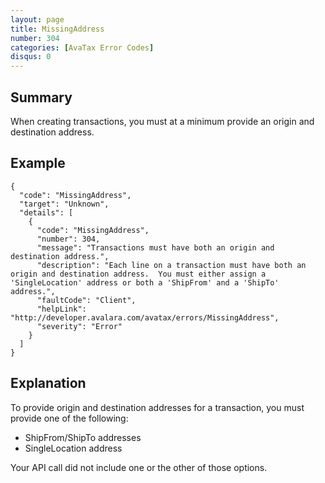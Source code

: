 ```yaml
---
layout: page
title: MissingAddress
number: 304
categories: [AvaTax Error Codes]
disqus: 0
---
```


## Summary

When creating transactions, you must at a minimum provide an origin and destination address.

## Example

    {
      "code": "MissingAddress",
      "target": "Unknown",
      "details": [
        {
          "code": "MissingAddress",
          "number": 304,
          "message": "Transactions must have both an origin and destination address.",
          "description": "Each line on a transaction must have both an origin and destination address.  You must either assign a 'SingleLocation' address or both a 'ShipFrom' and a 'ShipTo' address.",
          "faultCode": "Client",
          "helpLink": "http://developer.avalara.com/avatax/errors/MissingAddress",
          "severity": "Error"
        }
      ]
    }

## Explanation

To provide origin and destination addresses for a transaction, you must provide one of the following:
* ShipFrom/ShipTo addresses
* SingleLocation address

Your API call did not include one or the other of those options.
